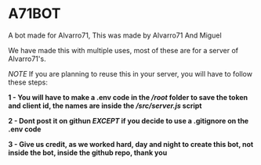 # A71BOT
A bot made for Alvarro71, This was made by Alvarro71 And Miguel

We have made this with multiple uses, most of these are for a server of Alvarro71's.

*NOTE* If you are planning to reuse this in your server, you will have to follow these steps:

**1 - You will have to make a .env code in the */root* folder to save the token and client id, the names are inside the */src/server.js* script**

**2 - Dont post it on githun *EXCEPT* if you decide to use a .gitignore on the .env code**

**3 - Give us credit, as we worked hard, day and night to create this bot, not inside the bot, inside the github repo, thank you**
